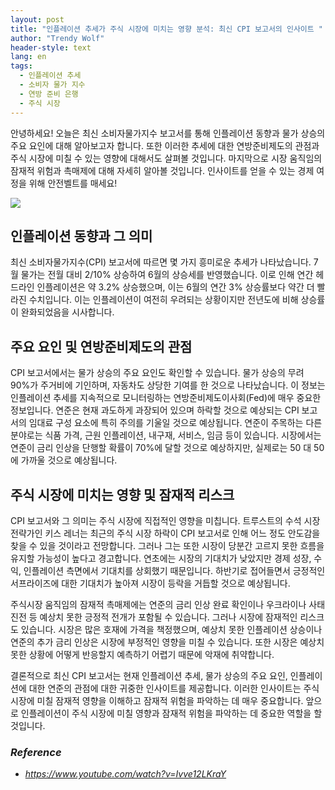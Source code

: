 ```yaml
---
layout: post
title: "인플레이션 추세가 주식 시장에 미치는 영향 분석: 최신 CPI 보고서의 인사이트 "
author: "Trendy Wolf"
header-style: text
lang: en
tags:
  - 인플레이션 추세
  - 소비자 물가 지수
  - 연방 준비 은행
  - 주식 시장
---
```


안녕하세요! 오늘은 최신 소비자물가지수 보고서를 통해 인플레이션 동향과 물가 상승의 주요 요인에 대해 알아보고자 합니다. 또한 이러한 추세에 대한 연방준비제도의 관점과 주식 시장에 미칠 수 있는 영향에 대해서도 살펴볼 것입니다. 마지막으로 시장 움직임의 잠재적 위험과 촉매제에 대해 자세히 알아볼 것입니다. 인사이트를 얻을 수 있는 경제 여정을 위해 안전벨트를 매세요! 

<img
    src="https://i.ytimg.com/vi/Ivve12LKraY/hqdefault.jpg"
/>






## 인플레이션 동향과 그 의미

최신 소비자물가지수(CPI) 보고서에 따르면 몇 가지 흥미로운 추세가 나타났습니다. 7월 물가는 전월 대비 2/10% 상승하여 6월의 상승세를 반영했습니다. 이로 인해 연간 헤드라인 인플레이션은 약 3.2% 상승했으며, 이는 6월의 연간 3% 상승률보다 약간 더 빨라진 수치입니다. 이는 인플레이션이 여전히 우려되는 상황이지만 전년도에 비해 상승률이 완화되었음을 시사합니다.  



## 주요 요인 및 연방준비제도의 관점

CPI 보고서에서는 물가 상승의 주요 요인도 확인할 수 있습니다. 물가 상승의 무려 90%가 주거비에 기인하며, 자동차도 상당한 기여를 한 것으로 나타났습니다. 이 정보는 인플레이션 추세를 지속적으로 모니터링하는 연방준비제도이사회(Fed)에 매우 중요한 정보입니다. 연준은 현재 과도하게 과장되어 있으며 하락할 것으로 예상되는 CPI 보고서의 임대료 구성 요소에 특히 주의를 기울일 것으로 예상됩니다. 연준이 주목하는 다른 분야로는 식품 가격, 근원 인플레이션, 내구재, 서비스, 임금 등이 있습니다. 시장에서는 연준이 금리 인상을 단행할 확률이 70%에 달할 것으로 예상하지만, 실제로는 50 대 50에 가까울 것으로 예상됩니다.  



## 주식 시장에 미치는 영향 및 잠재적 리스크

CPI 보고서와 그 의미는 주식 시장에 직접적인 영향을 미칩니다. 트루스트의 수석 시장 전략가인 키스 레너는 최근의 주식 시장 하락이 CPI 보고서로 인해 어느 정도 안도감을 찾을 수 있을 것이라고 전망합니다. 그러나 그는 또한 시장이 당분간 고르지 못한 흐름을 유지할 가능성이 높다고 경고합니다. 연초에는 시장의 기대치가 낮았지만 경제 성장, 수익, 인플레이션 측면에서 기대치를 상회했기 때문입니다. 하반기로 접어들면서 긍정적인 서프라이즈에 대한 기대치가 높아져 시장이 등락을 거듭할 것으로 예상됩니다. 

주식시장 움직임의 잠재적 촉매제에는 연준의 금리 인상 완료 확인이나 우크라이나 사태 진전 등 예상치 못한 긍정적 전개가 포함될 수 있습니다. 그러나 시장에 잠재적인 리스크도 있습니다. 시장은 많은 호재에 가격을 책정했으며, 예상치 못한 인플레이션 상승이나 연준의 추가 금리 인상은 시장에 부정적인 영향을 미칠 수 있습니다. 또한 시장은 예상치 못한 상황에 어떻게 반응할지 예측하기 어렵기 때문에 악재에 취약합니다.

결론적으로 최신 CPI 보고서는 현재 인플레이션 추세, 물가 상승의 주요 요인, 인플레이션에 대한 연준의 관점에 대한 귀중한 인사이트를 제공합니다. 이러한 인사이트는 주식 시장에 미칠 잠재적 영향을 이해하고 잠재적 위험을 파악하는 데 매우 중요합니다. 앞으로 인플레이션이 주식 시장에 미칠 영향과 잠재적 위험을 파악하는 데 중요한 역할을 할 것입니다.


### _Reference_
- _https://www.youtube.com/watch?v=Ivve12LKraY_

